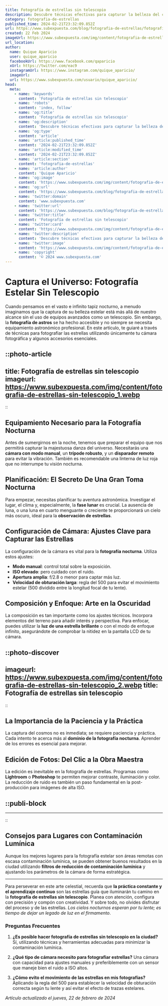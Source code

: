 ```yaml
---
title: Fotografía de estrellas sin telescopio
description: Descubre técnicas efectivas para capturar la belleza del cielo nocturno y las estrellas con tu cámara, sin necesidad de un telescopio.
category: fotografia-de-estrellas
published_time: 2024-02-21T23:32:09.852Z
url: https://www.subexpuesta.com/blog/fotografia-de-estrellas/fotografia-de-estrellas-sin-telescopio
created: 22 Feb 2024
imageUrl: https://www.subexpuesta.com/img/content/fotografia-de-estrellas-sin-telescopio_1.webp
url_location:
author:
  name: Quique Aparicio
  user: quique_aparicio
  facebookUrl: https://www.facebook.com/qaparicio
  xUrl: https://twitter.com/eac9
  instagramUrl: https://www.instagram.com/quique_aparicio/
  imageUrl: 
  url: https://www.subexpuesta.com/usuario/quique_aparicio/
head:
  meta:
    - name: 'keywords'
      content: 'Fotografía de estrellas sin telescopio'
    - name: 'robots'
      content: 'index, follow'
    - name: 'og:title'
      content: 'Fotografía de estrellas sin telescopio'
    - name: 'og:description'
      content: 'Descubre técnicas efectivas para capturar la belleza del cielo nocturno y las estrellas con tu cámara, sin necesidad de un telescopio.'
    - name: 'og:type'
      content: 'article'
    - name: 'article:published_time'
      content: '2024-02-21T23:32:09.852Z'
    - name: 'article:modified_time'
      content: '2024-02-21T23:32:09.852Z'
    - name: 'article:section'
      content: 'fotografia-de-estrellas'
    - name: 'article:author'
      content: 'Quique Aparicio'
    - name: 'og:image'
      content: 'https://www.subexpuesta.com/img/content/fotografia-de-estrellas-sin-telescopio_1.webp'
    - name: 'og:url'
      content: 'https://www.subexpuesta.com/blog/fotografia-de-estrellas/fotografia-de-estrellas-sin-telescopio'
    - name: 'twitter:domain'
      content: 'www.subexpuesta.com'
    - name: 'twitter:url'
      content: 'https://www.subexpuesta.com/blog/fotografia-de-estrellas/fotografia-de-estrellas-sin-telescopio'
    - name: 'twitter:title'
      content: 'Fotografía de estrellas sin telescopio'
    - name: 'twitter:card'
      content: 'https://www.subexpuesta.com/img/content/fotografia-de-estrellas-sin-telescopio_1.webp'
    - name: 'twitter:description'
      content: 'Descubre técnicas efectivas para capturar la belleza del cielo nocturno y las estrellas con tu cámara, sin necesidad de un telescopio.'
    - name: 'twitter:image'
      content: 'https://www.subexpuesta.com/img/content/fotografia-de-estrellas-sin-telescopio_1.webp'
    - name: 'copyright'
      content: '© 2024 www.subexpuesta.com'
---
```

# Captura el Universo: Fotografía Estelar Sin Telescopio

Cuando pensamos en el vasto e infinito tapiz nocturno, a menudo imaginamos que la captura de su belleza estelar está más allá de nuestro alcance sin el uso de equipos avanzados como un telescopio. Sin embargo, la **fotografía de astros** se ha hecho accesible y no siempre se necesita equipamiento astronómico profesional. En este artículo, te guiaré a través de técnicas para fotografiar las estrellas utilizando únicamente tu cámara fotográfica y algunos accesorios esenciales.


::photo-article
---
title: Fotografía de estrellas sin telescopio
imageurl: https://www.subexpuesta.com/img/content/fotografia-de-estrellas-sin-telescopio_1.webp
---
::



## Equipamiento Necesario para la Fotografía Nocturna

Antes de sumergirnos en la noche, tenemos que preparar el equipo que nos permitirá capturar la majestuosa danza del universo. Necesitarás una **cámara con modo manual**, un **trípode robusto**, y un **disparador remoto** para evitar la vibración. También es recomendable una linterna de luz roja que no interrumpe tu visión nocturna.

## Planificación: El Secreto De Una Gran Toma Nocturna

Para empezar, necesitas planificar tu aventura astronómica. Investigar el lugar, el clima y, especialmente, la **fase lunar** es crucial. La ausencia de luna, o una luna en cuarto menguante o creciente te proporcionará un cielo más oscuro, ideal para la **observación de estrellas**.

## Configuración de Cámara: Ajustes Clave para Capturar las Estrellas

La configuración de la cámara es vital para la **fotografía nocturna**. Utiliza estos ajustes:
- **Modo manual**: control total sobre la exposición.
- **ISO elevado**: pero cuidado con el ruido.
- **Apertura amplia**: f/2.8 o menor para captar más luz.
- **Velocidad de obturación larga**: regla del 500 para evitar el movimiento estelar (500 dividido entre la longitud focal de tu lente).

## Composición y Enfoque: Arte en la Oscuridad

La composición es tan importante como los ajustes técnicos. Incorpora elementos del terreno para añadir interés y perspectiva. Para enfocar, puedes utilizar la **luz de una estrella brillante** o con el modo de enfoque infinito, asegurándote de comprobar la nitidez en la pantalla LCD de tu cámara.


::photo-discover
---
imageurl: https://www.subexpuesta.com/img/content/fotografia-de-estrellas-sin-telescopio_2.webp
title: Fotografía de estrellas sin telescopio
---
::



## La Importancia de la Paciencia y la Práctica

La captura del cosmos no es inmediata; se requiere paciencia y práctica. Cada intento te acerca más al **dominio de la fotografía nocturna**. Aprender de los errores es esencial para mejorar.

## Edición de Fotos: Del Clic a la Obra Maestra

La edición es inevitable en la fotografía de estrellas. Programas como **Lightroom** o **Photoshop** te permiten mejorar contraste, iluminación y color. La reducción de ruido es también un paso fundamental en la post-producción para imágenes de alta ISO.


  ::publi-block
  ---
  ---
  ::
  
  

## Consejos para Lugares con Contaminación Lumínica

Aunque los mejores lugares para la fotografía estelar son áreas remotas con escasa contaminación lumínica, se pueden obtener buenos resultados en la ciudad utilizando **filtros de reducción de contaminación lumínica** y ajustando los parámetros de la cámara de forma estratégica.

---

Para perseverar en este arte celestial, recuerda que **la práctica constante y el aprendizaje continuo** son las estrellas guía que iluminarán tu camino en la **fotografía de estrellas sin telescopio**. Planea con atención, configura con precisión y compón con creatividad. Y sobre todo, no olvides disfrutar del proceso y de las estrellas. *Los cielos nocturnos esperan por tu lente; es tiempo de dejar un legado de luz en el firmamento*.

### Preguntas Frecuentes

1. **¿Es posible hacer fotografía de estrellas sin telescopio en la ciudad?**
   Sí, utilizando técnicas y herramientas adecuadas para minimizar la contaminación lumínica.

2. **¿Qué tipo de cámara necesito para fotografiar estrellas?**
   Una cámara con capacidad para ajustes manuales y preferiblemente con un sensor que maneje bien el ruido a ISO altos.

3. **¿Cómo evito el movimiento de las estrellas en mis fotografías?**
   Aplicando la regla del 500 para establecer la velocidad de obturación correcta según tu lente y así evitar el efecto de trazas estelares.

_Artículo actualizado el jueves, 22 de febrero de 2024_